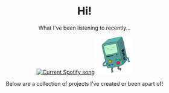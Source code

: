 <div align="center">
  <h1>Hi!</h1>
  <p>What I've been listening to recently...</p>
  <a href=""><img src="https://jackson-spotify.vercel.app/api" alt="Current Spotify song" /></a><img src="bmo-200.gif" width="100px" />
  <p>Below are a collection of projects I've created or been apart of!</p>
</div>
